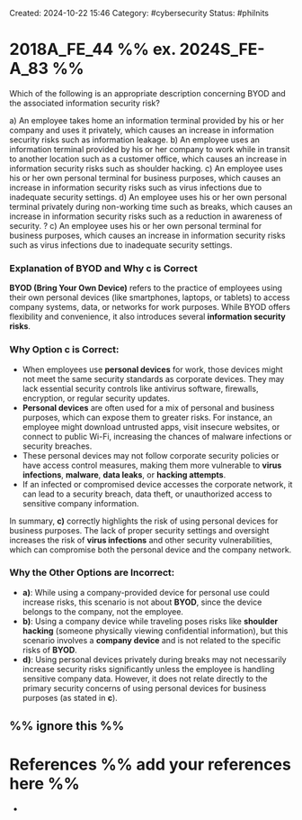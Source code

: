 Created: 2024-10-22 15:46
Category: #cybersecurity 
Status: #philnits



# 2018A_FE_44 %% ex. 2024S_FE-A_83 %%

Which of the following is an appropriate description concerning BYOD and the associated information security risk?

a) An employee takes home an information terminal provided by his or her company and 
uses it privately, which causes an increase in information security risks such as 
information leakage. 
b) An employee uses an information terminal provided by his or her company to work 
while in transit to another location such as a customer office, which causes an increase in 
information security risks such as shoulder hacking. 
c) An employee uses his or her own personal terminal for business purposes, which causes 
an increase in information security risks such as virus infections due to inadequate 
security settings. 
d) An employee uses his or her own personal terminal privately during non-working time 
such as breaks, which causes an increase in information security risks such as a 
reduction in awareness of security.
? 
c) An employee uses his or her own personal terminal for business purposes, which causes 
an increase in information security risks such as virus infections due to inadequate 
security settings. 

### Explanation of BYOD and Why **c** is Correct

**BYOD (Bring Your Own Device)** refers to the practice of employees using their own personal devices (like smartphones, laptops, or tablets) to access company systems, data, or networks for work purposes. While BYOD offers flexibility and convenience, it also introduces several **information security risks**.

### Why Option **c** is Correct:

- When employees use **personal devices** for work, those devices might not meet the same security standards as corporate devices. They may lack essential security controls like antivirus software, firewalls, encryption, or regular security updates.
- **Personal devices** are often used for a mix of personal and business purposes, which can expose them to greater risks. For instance, an employee might download untrusted apps, visit insecure websites, or connect to public Wi-Fi, increasing the chances of malware infections or security breaches.
- These personal devices may not follow corporate security policies or have access control measures, making them more vulnerable to **virus infections**, **malware**, **data leaks**, or **hacking attempts**.
- If an infected or compromised device accesses the corporate network, it can lead to a security breach, data theft, or unauthorized access to sensitive company information.

In summary, **c)** correctly highlights the risk of using personal devices for business purposes. The lack of proper security settings and oversight increases the risk of **virus infections** and other security vulnerabilities, which can compromise both the personal device and the company network.

### Why the Other Options are Incorrect:

- **a)**: While using a company-provided device for personal use could increase risks, this scenario is not about **BYOD**, since the device belongs to the company, not the employee.
- **b)**: Using a company device while traveling poses risks like **shoulder hacking** (someone physically viewing confidential information), but this scenario involves a **company device** and is not related to the specific risks of **BYOD**.
- **d)**: Using personal devices privately during breaks may not necessarily increase security risks significantly unless the employee is handling sensitive company data. However, it does not relate directly to the primary security concerns of using personal devices for business purposes (as stated in **c**).



%% ignore this %%
---









# References %% add your references here %%
- 